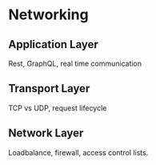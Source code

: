 # Networking

## Application Layer

Rest, GraphQL, real time communication

## Transport Layer

TCP vs UDP, request lifecycle

## Network Layer

Loadbalance, firewall, access control lists.